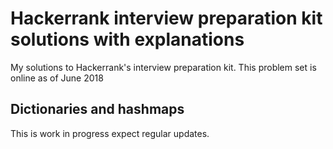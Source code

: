 # Hackerrank interview preparation kit solutions with explanations
My solutions to Hackerrank's interview preparation kit.
This problem set is online as of June 2018

## Dictionaries and hashmaps


This is work in progress expect regular updates.
